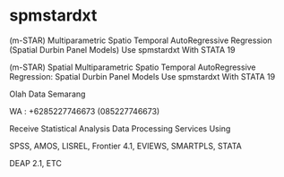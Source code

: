 # spmstardxt
(m-STAR) Multiparametric Spatio Temporal AutoRegressive Regression (Spatial Durbin Panel Models) Use spmstardxt With STATA 19

(m-STAR) Spatial Multiparametric Spatio Temporal AutoRegressive Regression: Spatial Durbin Panel Models Use spmstardxt With STATA 19

Olah Data Semarang

WA : +6285227746673 (085227746673)

Receive Statistical Analysis Data Processing Services Using

SPSS, AMOS, LISREL, Frontier 4.1, EVIEWS, SMARTPLS, STATA

DEAP 2.1, ETC
